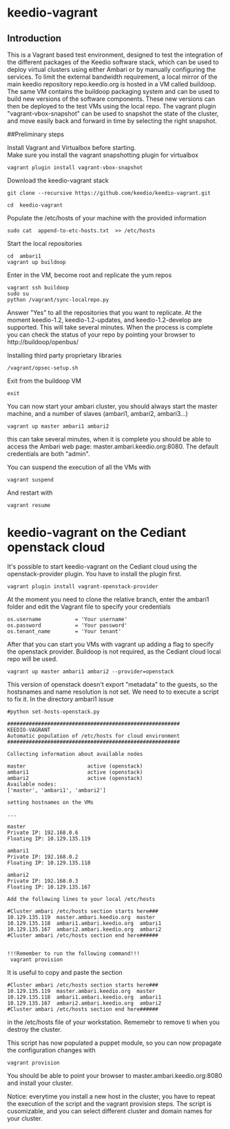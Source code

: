 # keedio-vagrant

## Introduction
This is a Vagrant based test environment, designed to test the integration of the different packages of the Keedio software stack, which can be used to deploy virtual clusters using either Ambari or by manually configuring the services. To limit the external bandwidth requirement, a local mirror of the main keedio repository repo.keedio.org is hosted in a VM called buildoop. The same VM contains the buildoop packaging system and can be used to build new versions of the software components. These new versions can then be deployed to the test VMs using the local repo.
The vagrant plugin "vagrant-vbox-snapshot" can be used to snapshot the state of the cluster, and move easily back and forward in time by selecting the right snapshot.



##Preliminary steps

Install Vagrant and Virtualbox before starting.  
Make sure you install the vagrant snapshotting plugin for virtualbox 
```
vagrant plugin install vagrant-vbox-snapshot
```


Download the keedio-vagrant stack

```
git clone --recursive https://github.com/keedio/keedio-vagrant.git

cd  keedio-vagrant
```

Populate the /etc/hosts of your machine with the provided information
```
sudo cat  append-to-etc-hosts.txt  >> /etc/hosts
```
Start the local repositories 
```
cd  ambari1
vagrant up buildoop
```
Enter in the VM, become root and replicate the yum repos
```
vagrant ssh buildoop
sudo su
python /vagrant/sync-localrepo.py
```

Answer "Yes" to all the repositories that you want to replicate. At the moment keedio-1.2, keedio-1.2-updates, and keedio-1.2-develop are supported. This will take several minutes. 
When the process is complete you can check the status of your repo by pointing your browser to http://buildoop/openbus/

Installing third party proprietary libraries

```
/vagrant/opsec-setup.sh
```
 
Exit from the buildoop VM
```
exit
```

You can now start your ambari cluster, you should always start the master machine, and a number of slaves (ambari1, ambari2, ambari3...)

```
vagrant up master ambari1 ambari2
```

this can take several minutes, when it is complete you should be able to access the Ambari web page: master.ambari.keedio.org:8080. The default credentials are both "admin".

 
You can suspend the execution of all the VMs with

```
vagrant suspend
```

And restart with 

```
vagrant resume
``` 

# keedio-vagrant on the Cediant openstack cloud 

It's possible to start keedio-vagrant on the Cediant cloud using the openstack-provider plugin. You have to install the plugin first.
```
vagrant plugin install vagrant-openstack-provider
```
At the moment you need to clone the relative branch, enter the ambari1 folder and edit the Vagrant file to specify your credentials 

```
os.username           = 'Your username'
os.password           = 'Your password'
os.tenant_name        = 'Your tenant'
```
After that you can start you VMs with vagrant up adding a flag to specify the openstack provider. Buildoop is not required, as the Cediant cloud local repo will be used.

```
vagrant up master ambari1 ambari2 --provider=openstack
```

This version of openstack doesn't export "metadata" to the guests, so the hostsnames and name resolution is not set. We need to to execute a script to fix it. In the directory ambari1 issue 
```
#python set-hosts-openstack.py

########################################################
KEEDIO-VAGRANT
Automatic population of /etc/hosts for cloud environment
########################################################

Collecting information about available nodes

master                    active (openstack)
ambari1                   active (openstack)
ambari2                   active (openstack)
Available nodes:
['master', 'ambari1', 'ambari2']

setting hostnames on the VMs

...

master
Private IP: 192.168.0.6
Floating IP: 10.129.135.119

ambari1
Private IP: 192.168.0.2
Floating IP: 10.129.135.118

ambari2
Private IP: 192.168.0.3
Floating IP: 10.129.135.167

Add the following lines to your local /etc/hosts

#Cluster ambari /etc/hosts section starts here###
10.129.135.119  master.ambari.keedio.org  master
10.129.135.118  ambari1.ambari.keedio.org  ambari1
10.129.135.167  ambari2.ambari.keedio.org  ambari2
#Cluster ambari /etc/hosts section end here######


!!!Remember to run the following command!!!
 vagrant provision
 ```
It is useful to copy and paste the section 
```
#Cluster ambari /etc/hosts section starts here###
10.129.135.119  master.ambari.keedio.org  master
10.129.135.118  ambari1.ambari.keedio.org  ambari1
10.129.135.167  ambari2.ambari.keedio.org  ambari2
#Cluster ambari /etc/hosts section end here######
```
in the /etc/hosts file of your workstation. Rememebr to remove ti when you destroy the cluster.

This script has now populated a puppet module, so you can now propagate the configuration changes with 
```
vagrant provision
```
You should be able to point your browser to master.ambari.keedio.org:8080 and install your cluster.

Notice: everytime you install a new host in the cluster, you have to repeat the execution of the  script and the vagrant provision steps. The script is cusomizable, and you can select different cluster and domain names for your cluster.  









